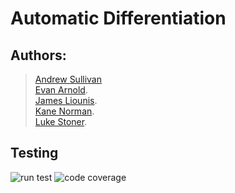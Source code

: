 # Automatic Differentiation

## Authors:
> [Andrew Sullivan](https://code.harvard.edu/ans8957)  
> [Evan Arnold](https://code.harvard.edu/eva869).   
> [James Liounis](https://code.harvard.edu/jal9597).   
> [Kane Norman](https://code.harvard.edu/kan108).   
> [Luke Stoner](https://code.harvard.edu/lus881).   
> 
## Testing
![run test](https://code.harvard.edu/CS107/team29/actions/workflows/run_test.yml/badge.svg)  ![code coverage](https://code.harvard.edu/CS107/team29/actions/workflows/code_coverage.yml/badge.svg)
